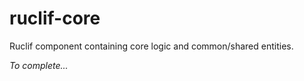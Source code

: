 # ruclif-core

Ruclif component containing core logic and common/shared entities.

*To complete...*
